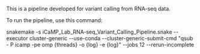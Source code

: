This is a pipeline developed for variant calling from RNA-seq data.

To run the pipeline, use this command:

snakemake -s iCaMP_Lab_RNA-seq_Variant_Calling_Pipeline.snake --executor cluster-generic --use-conda --cluster-generic-submit-cmd "qsub -
P icamp -pe omp {threads} -o {log} -e {log}" --jobs 12 --rerun-incomplete
